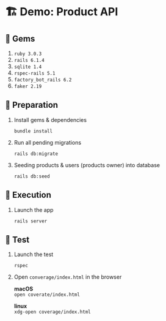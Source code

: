 # 🏗️ Demo: Product API

## 💎 Gems

1. `ruby 3.0.3`
1. `rails 6.1.4`
1. `sqlite 1.4`
1. `rspec-rails 5.1`
1. `factory_bot_rails 6.2`
1. `faker 2.19`

## 🚧 Preparation

1. Install gems & dependencies

    `bundle install`

1. Run all pending migrations

    `rails db:migrate`

1. Seeding products & users (products owner) into database

    `rails db:seed`

## 🚚 Execution

1. Launch the app

    `rails server`

## 🧪 Test

1. Launch the test

    `rspec`

1. Open `converage/index.html` in the browser

    **macOS**<br>
    `open coverate/index.html`

    **linux**<br>
    `xdg-open coverage/index.html`
